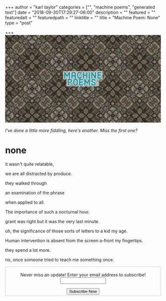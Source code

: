 +++
author = "karl taylor"
categories = ["", "machine poems", "generated text"]
date = "2018-09-30T17:29:27-06:00"
description = ""
featured = ""
featuredalt = ""
featuredpath = ""
linktitle = ""
title = "Machine Poem: None"
type = "post"

+++
![](https://raw.githubusercontent.com/karljtaylor/kjt/blog/content/assets/karl%20taylor%20machine%20poems.jpg)

_I've done a little more fiddling, here's another. Miss the first one?_

# none

it wasn't quite relatable,

we are all distracted by produce.

they walked through

an examination of the phrase

when applied to all.

The importance of such a nocturnal hour.

grant was right but it was the very last minute.

oh, the significance of those sorts of letters to a kid my age.

Human intervention is absent from the screen a-front my fingertips.

they spend a lot more.

no, once someone tried to teach me something once.

<form style="border:1px solid #ccc;padding:3px;text-align: center;" action="https://tinyletter.com/karljtaylor" method="post" target="popupwindow" onsubmit="window.open('https://tinyletter.com/karljtaylor', 'popupwindow', 'scrollbars=yes,width=800,height=600');return true" _lpchecked="1">
    <p style="
     display: flex;
     align-items: center;
     flex-direction: column;
 "><label for="tlemail">Never miss an update! Enter your email address to subscribe!</label>
      <input type="text" name="email" id="tlemail" style="
     width: 140px;
 "></p>
    <input type="hidden" value="1" name="embed"><input type="submit" value="Subscribe Now">
 </form>
